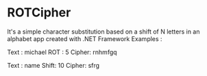 # ROTCipher
It's a simple character substitution based on a shift of N letters in an alphabet app created with .NET Framework
Examples :

Text : michael
ROT : 5
Cipher: rnhmfgq

Text : name
Shift: 10
Cipher: sfrg
